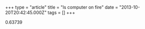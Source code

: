 +++
type = "article"
title = "Is computer on fire"
date = "2013-10-20T20:42:45.000Z"
tags = []
+++

0.63739